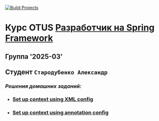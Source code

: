 [![Build Projects](https://github.com/av-starodub/2024-07-otus-spring-Starodubenko/actions/workflows/build.yml/badge.svg)](https://github.com/av-starodub/2024-07-otus-spring-Starodubenko/actions/workflows/build.yml)
# Курс OTUS [Разработчик на Spring Framework](https://otus.ru/lessons/javaspring/)
## Группа '2025-03' <br></br>Cтудент `Стародубенко Александр`
### _Решения домашних заданий:_
* ### [Set up context using XML config](https://github.com/av-starodub/2024-07-otus-spring-Starodubenko/pull/1/files)
* ### [Set up context using annotation config](https://github.com/av-starodub/2025-03-otus-spring-Starodubenko/pull/2/files)

